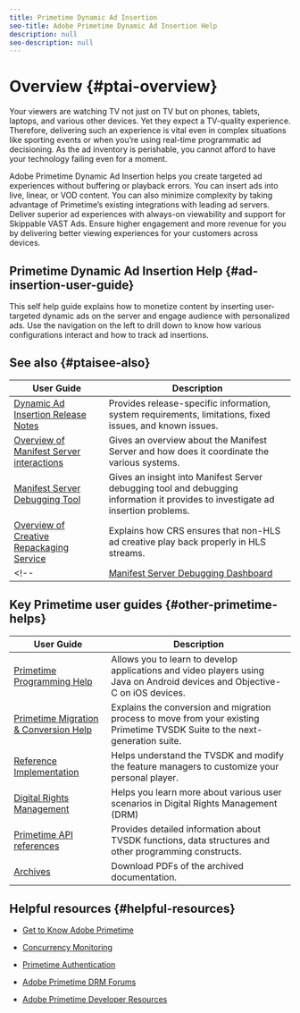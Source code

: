 ```yaml
---
title: Primetime Dynamic Ad Insertion
seo-title: Adobe Primetime Dynamic Ad Insertion Help
description: null
seo-description: null
---
```


# Overview {#ptai-overview}

Your viewers are watching TV not just on TV but on phones, tablets, laptops, and various other devices. Yet they expect a TV-quality experience. Therefore, delivering such an experience is vital even in complex situations like sporting events or when you’re using real-time programmatic ad decisioning. As the ad inventory is perishable, you cannot afford to have your technology failing even for a moment.

Adobe Primetime Dynamic Ad Insertion helps you create targeted ad experiences without buffering or playback errors. You can insert ads into live, linear, or VOD content. You can also minimize complexity by taking advantage of Primetime’s existing integrations with leading ad servers. Deliver superior ad experiences with always-on viewability and support for Skippable VAST Ads. Ensure higher engagement and more revenue for you by delivering better viewing experiences for your customers across devices.

## Primetime Dynamic Ad Insertion Help {#ad-insertion-user-guide}

This self help guide explains how to monetize content by inserting user-targeted dynamic ads on the server and engage audience with personalized ads. Use the navigation on the left to drill down to know how various configurations interact and how to track ad insertions.

## See also {#ptaisee-also}

| User Guide | Description |
|---|---|
| [Dynamic Ad Insertion Release Notes](../release-notes/ptai-19x-release-notes.md) | Provides release-specific information, system requirements, limitations, fixed issues, and known issues. |
|[Overview of Manifest Server interactions](msapi-topics/ms-overview.md)| Gives an overview about the Manifest Server and how does it coordinate the various systems. |
|[Manifest Server Debugging Tool](manifest-server-debugging-tool.md)| Gives an insight into Manifest Server debugging tool and debugging information it provides to investigate ad insertion problems. |
|[Overview of Creative Repackaging Service](creative-repackaging-service/crs-overview.md)| Explains how CRS ensures that non-HLS ad creative play back properly in HLS streams. |
<!--|[Manifest Server Debugging Dashboard](ssai-debugging-dashboard.md)| Helps understand the debugging UI that exposes the debug events related to ad insertions.|-->

## Key Primetime user guides {#other-primetime-helps}

|User Guide|Description|
|---|---|
| [Primetime Programming Help](../programming/home.md)  | Allows you to learn to develop applications and video players using Java on Android devices and Objective-C on iOS devices. |
| [Primetime Migration & Conversion Help](../migration-guides/home.md) | Explains the conversion and migration process to move from your existing Primetime TVSDK Suite to the next-generation suite. |
| [Reference Implementation](../android-reference-implementation/home.md) | Helps understand the TVSDK and modify the feature managers to customize your personal player. |
| [Digital Rights Management](../digital-rights-management/home.md) | Helps you learn more about various user scenarios in Digital Rights Management (DRM) |
| [Primetime API references](../reference/api-references.md) | Provides detailed information about TVSDK functions, data structures and other programming constructs. |
| [Archives](https://helpx.adobe.com/primetime/archives.html) | Download PDFs of the archived documentation. |

## Helpful resources {#helpful-resources}

* [Get to Know Adobe Primetime](https://www.adobe.com/in/marketing/primetime.html)

* [Concurrency Monitoring](https://tve.helpdocsonline.com/concurrency-monitoring-introduction)

* [Primetime Authentication](https://tve.helpdocsonline.com/home)

* [Adobe Primetime DRM Forums](https://forums.adobe.com/community/adobe_access)

* [Adobe Primetime Developer Resources](https://www.adobe.com/devnet/primetime.html)